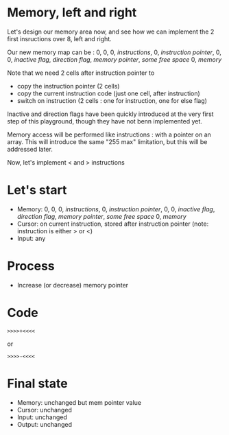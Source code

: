 # Memory, left and right

Let's design our memory area now, and see how we can implement the 2 first insructions over 8, left and right.

Our new memory map can be : 0, 0, 0, _instructions_, 0, _instruction pointer_, 0, 0, _inactive flag_, _direction flag_, _memory pointer_, _some free space_ 0, _memory_ 

Note that we need 2 cells after instruction pointer to
* copy the instruction pointer (2 cells)
* copy the current instruction code (just one cell, after instruction)
* switch on instruction (2 cells : one for instruction, one for else flag)

Inactive and direction flags have been quickly introduced at the very first step of this playground, though they have not benn implemented yet.

Memory access will be performed like instructions : with a pointer on an array. This will introduce the same "255 max" limitation, but this will be addressed later.


Now, let's implement < and > instructions

# Let's start

* Memory: 0, 0, 0, _instructions_, 0, _instruction pointer_, 0, 0, _inactive flag_, _direction flag_, _memory pointer_, _some free space_ 0, _memory_
* Cursor: on current instruction, stored after instruction pointer (note: instruction is either > or <)
* Input: any

# Process

* Increase (or decrease) memory pointer 

# Code
```
>>>>+<<<<
```

or

```
>>>>-<<<<
```

# Final state

* Memory: unchanged but mem pointer value 
* Cursor: unchanged
* Input: unchanged
* Output: unchanged
